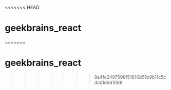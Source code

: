 <<<<<<< HEAD
# geekbrains_react
=======
# geekbrains_react
>>>>>>> 8a4fc2497598f51810b51b9b11c5cdcb1e6d1068
